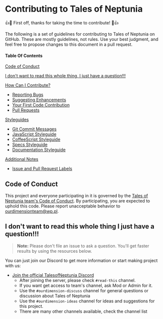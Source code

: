 # Contributing to Tales of Neptunia

:+1::tada: First off, thanks for taking the time to contribute! :tada::+1:

The following is a set of guidelines for contributing to Tales of Neptunia on GitHub. These are mostly guidelines, not rules. Use your best judgment, and feel free to propose changes to this document in a pull request.

#### Table Of Contents

[Code of Conduct](#code-of-conduct)

[I don't want to read this whole thing, I just have a question!!!](#i-dont-want-to-read-this-whole-thing-i-just-have-a-question)

[How Can I Contribute?](#how-can-i-contribute)
  * [Reporting Bugs](#reporting-bugs)
  * [Suggesting Enhancements](#suggesting-enhancements)
  * [Your First Code Contribution](#your-first-code-contribution)
  * [Pull Requests](#pull-requests)

[Styleguides](#styleguides)
  * [Git Commit Messages](#git-commit-messages)
  * [JavaScript Styleguide](#javascript-styleguide)
  * [CoffeeScript Styleguide](#coffeescript-styleguide)
  * [Specs Styleguide](#specs-styleguide)
  * [Documentation Styleguide](#documentation-styleguide)

[Additional Notes](#additional-notes)
  * [Issue and Pull Request Labels](#issue-and-pull-request-labels)

## Code of Conduct

This project and everyone participating in it is governed by the [Tales of Neptunia team's Code of Conduct](CODE_OF_CONDUCT.md). By participating, you are expected to uphold this code. Please report unacceptable behavior to [ourdimensionteam@wp.pl](mailto:ourdimensionteam@wp.pl).

## I don't want to read this whole thing I just have a question!!!

> **Note:** Please don't file an issue to ask a question. You'll get faster results by using the resources below.

You can just join our Discord to get more information or start making project with us:

* [Join the official TalesofNeptunia Discord](https://discord.gg/NvV8Y5D)
    * After joining the server, please check `#read-this` channel.
    * If you want get access to team's channel, ask Mod or Admin for it.
    * Use the `#ourdimension-discuss` channel for general questions or discussion about Tales of Neptunia
    * Use the `#ourdimension-ideas` channel for ideas and suggestions for this project.
    * There are many other channels available, check the channel list
